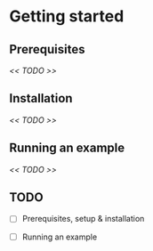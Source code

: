 # Getting started

## Prerequisites

_&lt;&lt; TODO &gt;&gt;_

## Installation

_&lt;&lt; TODO &gt;&gt;_

## Running an example

_&lt;&lt; TODO &gt;&gt;_

## TODO

* [ ] Prerequisites, setup & installation
* [ ] Running an example



